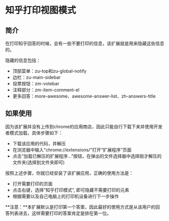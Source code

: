 # 知乎打印视图模式

## 简介
在打印知乎回答的时候，会有一些不要打印的信息，该扩展就是用来隐藏这些信息的。

隐藏的信息包括：

 - 顶部菜单：zu-top和zu-global-notify
 - 边栏：zu-main-sidebar
 - 投票按钮：zm-votebar
 - 注释部分：zm-item-comment-el
 - 更多回答：more-awesome、awesome-answer-list、zh-answers-title
 
## 如果使用

因为该扩展并没有上传到chrome的应用商店，因此只能自行下载下来并使用开发者模式加载，具体步骤如下：

 - 下载该应用的代码，并解压
 - 在浏览器中输入"chrome://extensions/"打开“扩展程序”页面
 - 点击“加载已解压的扩展程序...”按钮，在弹出的文件选择器中选择刚才解压的文件夹(选择到文件夹即可)

按照上述步骤，你就已经安装了该扩展应用，正确的使用方法是：

 - 打开需要打印的页面
 - 点击右键，选择“知乎打印模式”, 即可隐藏不需要打印的元素
 - 根据需要以及自己电脑上的打印机设备进行下一步操作

**注意：**本扩展默认是打印第一个答案，因此最好的使用方式是从该用户的回答列表进去，这样需要打印的答案肯定是排在第一位。
